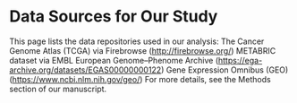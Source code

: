 # Data Sources for Our Study
This page lists the data repositories used in our analysis:
The Cancer Genome Atlas (TCGA) via Firebrowse (http://firebrowse.org/)
METABRIC dataset via EMBL European Genome–Phenome Archive (https://ega-archive.org/datasets/EGAS00000000122)
Gene Expression Omnibus (GEO) (https://www.ncbi.nlm.nih.gov/geo/)
For more details, see the Methods section of our manuscript.
